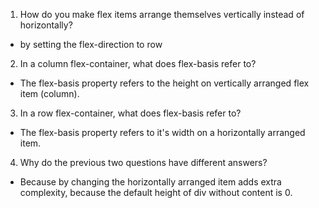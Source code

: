 1. How do you make flex items arrange themselves vertically instead of horizontally?
- by setting the flex-direction to row
2. In a column flex-container, what does flex-basis refer to?
- The flex-basis property refers to the height on vertically arranged flex item (column).
3. In a row flex-container, what does flex-basis refer to?
-  The flex-basis property refers to it's width on a horizontally arranged item.
4. Why do the previous two questions have different answers?
- Because by changing the horizontally arranged item adds extra complexity, because the default height of div without content is 0.

